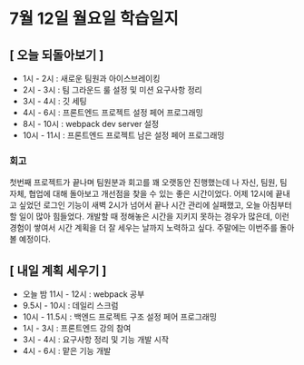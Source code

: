 # 7월 12일 월요일 학습일지

## [ 오늘 되돌아보기 ]

- 1시 - 2시 : 새로운 팀원과 아이스브레이킹
- 2시 - 3시 : 팀 그라운드 룰 설정 및 미션 요구사항 정리
- 3시 - 4시 : 깃 세팅
- 4시 - 6시 : 프론트엔드 프로젝트 설정 페어 프로그래밍
- 8시 - 10시 : webpack dev server 설정
- 10시 - 11시 : 프론트엔드 프로젝트 남은 설정 페어 프로그래밍

### 회고

첫번째 프로젝트가 끝나며 팀원분과 회고를 꽤 오랫동안 진행했는데 나 자신, 팀원, 팀 자체, 협업에 대해 돌아보고 개선점을 찾을 수 있는 좋은 시간이었다.
어제 12시에 끝내고 싶었던 로그인 기능이 새벽 2시가 넘어서 끝나 시간 관리에 실패했고, 오늘 아침부터 할 일이 많아 힘들었다.
개발할 때 정해놓은 시간을 지키지 못하는 경우가 많은데, 이런 경험이 쌓여서 시간 계획을 더 잘 세우는 날까지 노력하고 싶다.
주말에는 이번주를 돌아볼 예정이다.

## [ 내일 계획 세우기 ]

- 오늘 밤 11시 - 12시 : webpack 공부
- 9.5시 - 10시 : 데일리 스크럼
- 10시 - 11.5시 : 백엔드 프로젝트 구조 설정 페어 프로그래밍
- 1시 - 3시 : 프론트엔드 강의 참여
- 3시 - 4시 : 요구사항 정리 및 기능 개발 시작
- 4시 - 6시 : 맡은 기능 개발
